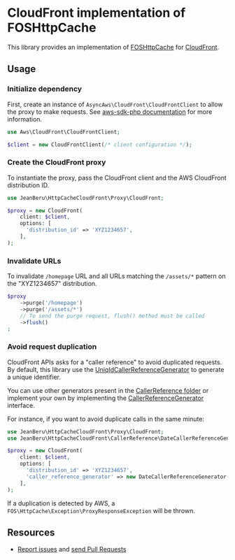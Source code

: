 # CloudFront implementation of FOSHttpCache

This library provides an implementation of [FOSHttpCache](https://github.com/FriendsOfSymfony/FOSHttpCache/) for
[CloudFront](https://aws.amazon.com/cloudfront/).

## Usage

### Initialize dependency

First, create an instance of `AsyncAws\CloudFront\CloudFrontClient` to allow the proxy to make requests.
See [aws-sdk-php documentation](https://docs.aws.amazon.com/aws-sdk-php/v3/api/class-Aws.AwsClient.html#___construct) 
for more information.

```php
use Aws\CloudFront\CloudFrontClient;

$client = new CloudFrontClient(/* client configuration */);
```

### Create the CloudFront proxy

To instantiate the proxy, pass the CloudFront client and the AWS CloudFront distribution ID.

```php
use JeanBeru\HttpCacheCloudFront\Proxy\CloudFront;

$proxy = new CloudFront(
    client: $client,
    options: [
      'distribution_id' => 'XYZ1234657',
    ],
);
```

### Invalidate URLs

To invalidate `/homepage` URL and all URLs matching the `/assets/*` pattern on the "XYZ1234657" distribution.

```php
$proxy
    ->purge('/homepage')
    ->purge('/assets/*')
    // To send the purge request, flush() method must be called
    ->flush()
; 
```

### Avoid request duplication

CloudFront APIs asks for a "caller reference" to avoid duplicated requests. By default, this library use the
[UniqIdCallerReferenceGenerator](./CallerReference/UniqIdCallerReferenceGenerator.php) to generate a unique identifier.

You can use other generators present in the [CallerReference folder](./CallerReference/) or implement your own by
implementing the [CallerReferenceGenerator](./CallerReference/CallerReferenceGenerator) interface.

For instance, if you want to avoid duplicate calls in the same minute:

```php
use JeanBeru\HttpCacheCloudFront\Proxy\CloudFront;
use JeanBeru\HttpCacheCloudFront\CallerReference\DateCallerReferenceGenerator;

$proxy = new CloudFront(
    client: $client,
    options: [
      'distribution_id' => 'XYZ1234657',
      'caller_reference_generator' => new DateCallerReferenceGenerator('YmdHi'),
    ],
);
```

If a duplication is detected by AWS, a `FOS\HttpCache\Exception\ProxyResponseException` will be thrown.

## Resources

* [Report issues](https://github.com/jean-beru/fos-http-cache-cloudfront/issues) and
  [send Pull Requests](https://github.com/jean-beru/fos-http-cache-cloudfront/pulls) 
